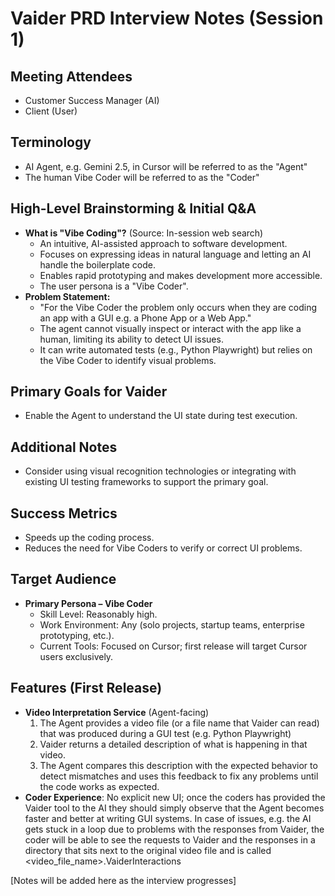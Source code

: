 # Vaider PRD Interview Notes (Session 1)

## Meeting Attendees
- Customer Success Manager (AI)
- Client (User)


## Terminology

- AI Agent, e.g. Gemini 2.5, in Cursor will be referred to as the "Agent"
- The human Vibe Coder will be referred to as the "Coder"


## High-Level Brainstorming & Initial Q&A

- **What is "Vibe Coding"?** (Source: In-session web search)
  - An intuitive, AI-assisted approach to software development.
  - Focuses on expressing ideas in natural language and letting an AI handle the boilerplate code.
  - Enables rapid prototyping and makes development more accessible.
  - The user persona is a "Vibe Coder".
- **Problem Statement:**
  - "For the Vibe Coder the problem only occurs when they are coding an app with a GUI e.g. a Phone App or a Web App."
  - The agent cannot visually inspect or interact with the app like a human, limiting its ability to detect UI issues.
  - It can write automated tests (e.g., Python Playwright) but relies on the Vibe Coder to identify visual problems.

## Primary Goals for Vaider

- Enable the Agent to understand the UI state during test execution.

## Additional Notes

- Consider using visual recognition technologies or integrating with existing UI testing frameworks to support the primary goal.

## Success Metrics

- Speeds up the coding process.
- Reduces the need for Vibe Coders to verify or correct UI problems.

## Target Audience

- **Primary Persona – Vibe Coder**
  - Skill Level: Reasonably high.
  - Work Environment: Any (solo projects, startup teams, enterprise prototyping, etc.).
  - Current Tools: Focused on Cursor; first release will target Cursor users exclusively.

## Features (First Release)

- **Video Interpretation Service** (Agent-facing)
  1. The Agent provides a video file (or a file name that Vaider can read) that was produced during a GUI test (e.g. Python Playwright)
  2. Vaider returns a detailed description of what is happening in that video.
  3. The Agent compares this description with the expected behavior to detect mismatches and uses this feedback to fix any problems until the code works as expected.
- **Coder Experience**: No explicit new UI; once the coders has provided the Vaider tool to the AI they should simply observe that the Agent becomes faster and better at writing GUI systems.  In case of issues, e.g. the AI gets stuck in a loop due to problems with the responses from Vaider, the coder will be able to see the requests to Vaider and the responses in a directory that sits next to the original video file and is called <video_file_name>.VaiderInteractions

[Notes will be added here as the interview progresses]
